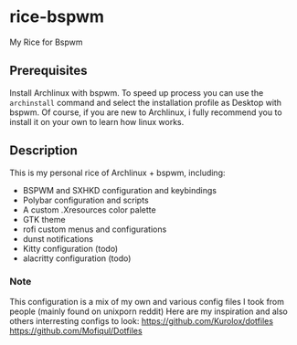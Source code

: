 # rice-bspwm
My Rice for Bspwm

## Prerequisites

Install Archlinux with bspwm.
To speed up process you can use the `archinstall` command and select the installation profile as Desktop with bspwm.
Of course, if you are new to Archlinux, i fully recommend you to install it on your own to learn how linux works.



## Description
This is my personal rice of Archlinux + bspwm, including:

- BSPWM and SXHKD configuration and keybindings
- Polybar configuration and scripts
- A custom .Xresources color palette
- GTK theme
- rofi custom menus and configurations
- dunst notifications
- Kitty configuration (todo)
- alacritty configuration (todo)


### Note
This configuration is a mix of my own and various config files I took from people (mainly found on unixporn reddit)
Here are my inspiration and also others interresting configs to look:
https://github.com/Kurolox/dotfiles
https://github.com/Mofiqul/Dotfiles
